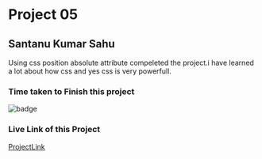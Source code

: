 # Project 05

## Santanu Kumar Sahu

Using css position absolute attribute compeleted the project.i have learned a lot about how css and yes css is very powerfull.  

### Time taken to Finish this project
![badge](https://img.shields.io/badge/Time%20Taken-2%20Hr%2015%20Min-brightgreen)

### Live Link of this Project
[ProjectLink](https://fsjswdproject05.netlify.app/)

